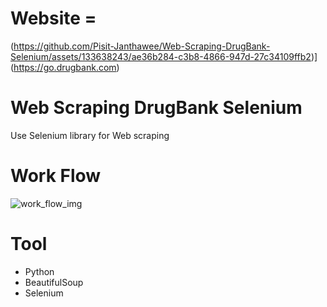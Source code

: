 # Website =
(https://github.com/Pisit-Janthawee/Web-Scraping-DrugBank-Selenium/assets/133638243/ae36b284-c3b8-4866-947d-27c34109ffb2)](https://go.drugbank.com)



# Web Scraping DrugBank Selenium
Use Selenium library for Web scraping

# Work Flow
![work_flow_img](https://github.com/Pisit-Janthawee/Web-Scraping-DrugBank-Selenium/assets/133638243/e3c8dcb8-e9ba-49ee-a58d-c0ee43e311f7)

# Tool
- Python
- BeautifulSoup
- Selenium 
